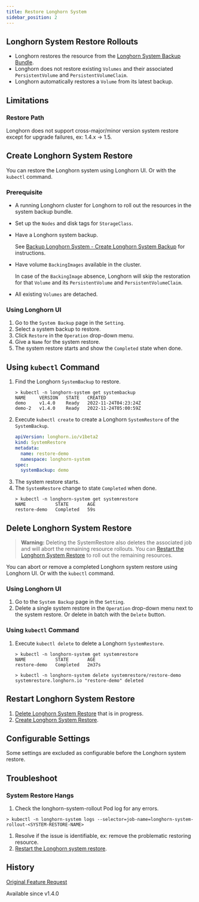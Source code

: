 ```yaml
---
title: Restore Longhorn System
sidebar_position: 2
---
```



## Longhorn System Restore Rollouts

- Longhorn restores the resource from the [Longhorn System Backup Bundle](./backup-longhorn-system#longhorn-system-backup-bundle).
- Longhorn does not restore existing `Volumes` and their associated `PersistentVolume` and `PersistentVolumeClaim`.
- Longhorn automatically restores a `Volume` from its latest backup.

## Limitations
### Restore Path

Longhorn does not support cross-major/minor version system restore except for upgrade failures, ex: 1.4.x -> 1.5.
## Create Longhorn System Restore

You can restore the Longhorn system using Longhorn UI. Or with the `kubectl` command.

### Prerequisite

- A running Longhorn cluster for Longhorn to roll out the resources in the system backup bundle.
- Set up the `Nodes` and disk tags for `StorageClass`.
- Have a Longhorn system backup.

  See [Backup Longhorn System - Create Longhorn System Backup](./backup-longhorn-system#create-longhorn-system-backup) for instructions.
- Have volume `BackingImages` available in the cluster.

  In case of the `BackingImage` absence, Longhorn will skip the restoration for that `Volume` and its `PersistentVolume` and `PersistentVolumeClaim`.
- All existing `Volumes` are detached.

### Using Longhorn UI

1. Go to the `System Backup` page in the `Setting`.
1. Select a system backup to restore.
1. Click `Restore` in the `Operation` drop-down menu.
1. Give a `Name` for the system restore.
1. The system restore starts and show the `Completed` state when done.

## Using `kubectl` Command

1. Find the Longhorn `SystemBackup` to restore.
   ```
   > kubectl -n longhorn-system get systembackup
   NAME     VERSION   STATE   CREATED
   demo     v1.4.0    Ready   2022-11-24T04:23:24Z
   demo-2   v1.4.0    Ready   2022-11-24T05:00:59Z
   ```
1. Execute `kubectl create` to create a Longhorn `SystemRestore` of the `SystemBackup`.
   ```yaml
   apiVersion: longhorn.io/v1beta2
   kind: SystemRestore
   metadata:
     name: restore-demo
     namespace: longhorn-system
   spec:
     systemBackup: demo
   ```
1. The system restore starts.
1. The `SystemRestore` change to state `Completed` when done.
   ```
   > kubectl -n longhorn-system get systemrestore
   NAME           STATE       AGE
   restore-demo   Completed   59s
   ```

## Delete Longhorn System Restore

> **Warning:** Deleting the SystemRestore also deletes the associated job and will abort the remaining resource rollouts. You can [Restart the Longhorn System Restore](#restart-longhorn-system-restore) to roll out the remaining resources.

You can abort or remove a completed Longhorn system restore using Longhorn UI. Or with the `kubectl` command.

### Using Longhorn UI

1. Go to the `System Backup` page in the `Setting`.
1. Delete a single system restore in the `Operation` drop-down menu next to the system restore. Or delete in batch with the `Delete` button.

### Using `kubectl` Command

1. Execute `kubectl delete` to delete a Longhorn `SystemRestore`.
   ```
   > kubectl -n longhorn-system get systemrestore
   NAME           STATE       AGE
   restore-demo   Completed   2m37s
   
   > kubectl -n longhorn-system delete systemrestore/restore-demo
   systemrestore.longhorn.io "restore-demo" deleted
   ```

## Restart Longhorn System Restore

1. [Delete Longhorn System Restore](#delete-longhorn-system-restore) that is in progress.
1. [Create Longhorn System Restore](#create-longhorn-system-restore).

## Configurable Settings

Some settings are excluded as configurable before the Longhorn system restore.

## Troubleshoot

### System Restore Hangs

1. Check the longhorn-system-rollout Pod log for any errors.
```
> kubectl -n longhorn-system logs --selector=job-name=longhorn-system-rollout-<SYSTEM-RESTORE-NAME>
```
1. Resolve if the issue is identifiable, ex: remove the problematic restoring resource.
1. [Restart the Longhorn system restore](#restart-longhorn-system-restore).

## History
[Original Feature Request](https://github.com/longhorn/longhorn/issues/1455)

Available since v1.4.0
